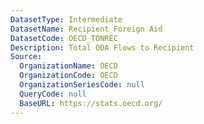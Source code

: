 ```yaml
---
DatasetType: Intermediate
DatasetName: Recipient Foreign Aid
DatasetCode: OECD_TONREC
Description: Total ODA Flows to Recipient
Source:
  OrganizationName: OECD
  OrganizationCode: OECD
  OrganizationSeriesCode: null
  QueryCode: null
  BaseURL: https://stats.oecd.org/
---
```


